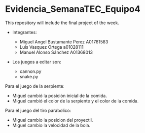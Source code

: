 # Evidencia_SemanaTEC_Equipo4
This repository will include the final project of the week.
- Integrantes: 
  - Miguel Angel Bustamante Perez A01781583
  - Luis Vasquez Ortega a01028111  
  - Manuel Alonso Sánchez A01368013 

- Los juegos a editar son:
  - cannon.py
  - snake.py

Para el juego de la serpiente: 
- Miguel cambió la posición inicial de la comida. 
- Miguel cambió el color de la serpiente y el color de la comida. 

Para el juego del tiro parabolico: 
- Miguel cambio la posicion del proyectil.
- Miguel cambio la velocidad de la bola.
